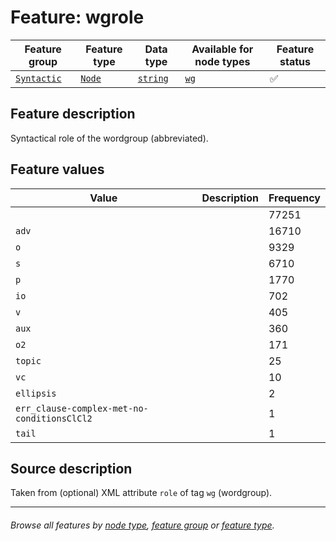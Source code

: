 # Feature: wgrole

Feature group | Feature type | Data type | Available for node types | Feature status
---  | --- | --- | --- | ---
[`Syntactic`](featuresbygroup.md#syntactic-features) | [`Node`](featuresbyfeaturetype.md#node-features) | [`string`](featuresbydatatype.md#string-datatype)  | [`wg`](featuresbynodetype.md#word-group-nodes) | ✅

## Feature description 

Syntactical role of the wordgroup (abbreviated).

## Feature values

Value | Description | Frequency
--- |  --- | ---
` ` | | 77251
`adv` || 16710
`o` || 9329
`s` || 6710
`p` || 1770
`io` || 702
`v` ||405
`aux` || 360
`o2` || 171
`topic` || 25
`vc` || 10
`ellipsis` || 2
`err_clause-complex-met-no-conditionsClCl2` || 1
`tail` || 1

## Source description

Taken from (optional) XML attribute `role` of tag `wg` (wordgroup).

---
###### *Browse all features by [node type](featuresbynodetype.md#readme), [feature group](featuresbygroup.md#readme) or [feature type](featuresbyfeaturetype.md#readme).*

